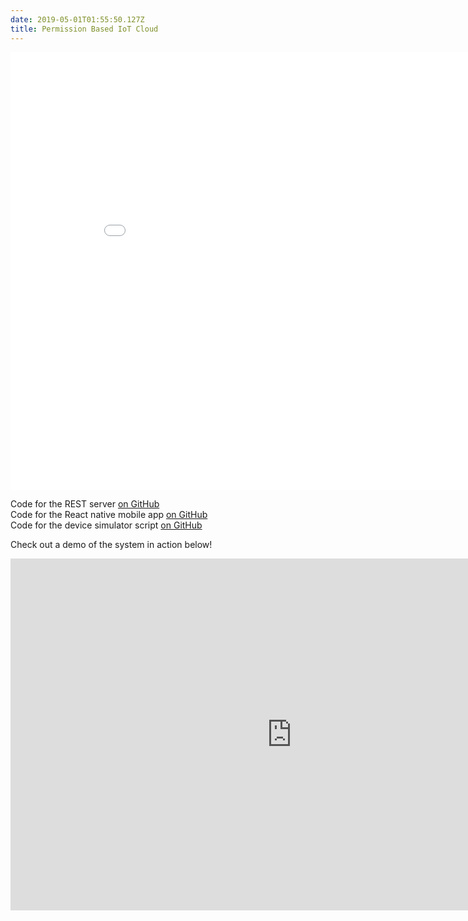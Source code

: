 ```yaml
---
date: 2019-05-01T01:55:50.127Z
title: Permission Based IoT Cloud
---
```

<iframe width="900" height="700" src="/assets/gillis_colpitts_wear_final.pdf" frameborder="0" allowfullscreen title="Permissioned IoT Cloud Paper"></iframe>  

Code for the REST server [on GitHub](https://github.com/rivergillis/wearables-rest-server)  
Code for the React native mobile app [on GitHub](https://github.com/rivergillis/WearablesMobile)  
Code for the device simulator script [on GitHub](https://github.com/rivergillis/wearables-sim)

Check out a demo of the system in action below!

<iframe width="900" height="563" src="https://www.youtube.com/embed/T2NtTAX6I9o" frameborder="0" allowfullscreen title="Permissioned IoT Cloud Youtube demo"></iframe>

